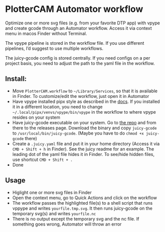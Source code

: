 # PlotterCAM Automator workflow 

Optimize one or more svg files (e.g. from your favorite DTP app) with vpype and create gcode through an Automator workflow. Access it via context menu in macos Finder without Terminal.

The vpype pipeline is stored in the workflow file. If you use different pipelines, I’d suggest to use multiple workflows. 

The juicy-gcode config is stored centrally. If you need configs on a per project basis, you need to adjust the path to the yaml file in the workflow.


## Install:
- Move `PlotterCAM.workflow` to `~/Library/Services`, so that it is available in Finder. To customize/edit the workflow, just open it in Automator
- Have vpype installed pipx style as described in the [docs](https://vpype.readthedocs.io/en/latest/). If you installed it in a different location, you need to  change `~/.local/pipx/venvs/vpype/bin/vpype` in the workflow to where vpype resides on your system
- Have juicy-gcode executable on your system. Go to [the repo](https://github.com/domoszlai/juicy-gcode) and from there to the releases page. Download the binary and copy `juicy-gcode` to `/usr/local/bin/juicy-gcode`. (Maybe you have to do `chmod +x juicy-gcode` there)
- Create a `.juicy.yaml` file and put it in your home directory (Access it via `CMD + Shift + h` in Finder). See the juicy readme for an example. The leading dot of the yaml file hides it in Finder. To see/hide hidden files, use shortcut `CMD + Shift + .`
- Done

## Usage
- Higlight one or more svg files in Finder
- Open the context menu, go to Quick Actions and click on the workflow
- The workflow passes the highlighted file(s) to a shell script that runs vppype and writes `yourfile.tmp.svg`. It then runs juicy-gcode on the temporary svg(s) and writes `yourfile.nc`
- There is no output except the temporary svg and the nc file. If something goes wrong, Automator will throw an error
